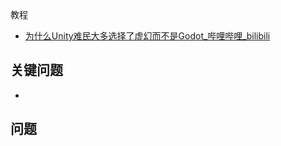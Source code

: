 教程

- [为什么Unity难民大多选择了虚幻而不是Godot_哔哩哔哩_bilibili](https://www.bilibili.com/video/BV1Fm411Z7aZ/?spm_id_from=333.337.search-card.all.click&vd_source=522153461914a766fc002cc8619314e4)



## 关键问题

- 



## 问题



